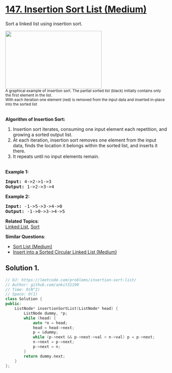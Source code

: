 # [147. Insertion Sort List (Medium)](https://leetcode.com/problems/insertion-sort-list/)

<p>Sort a linked list using insertion sort.</p>

<ol>
</ol>

<p><img alt="" src="https://upload.wikimedia.org/wikipedia/commons/0/0f/Insertion-sort-example-300px.gif" style="height:180px; width:300px"><br>
<small>A graphical example of insertion sort. The partial sorted list (black) initially contains only the first element in the list.<br>
With each iteration one element (red) is removed from the input data and inserted in-place into the sorted list</small><br>
&nbsp;</p>

<ol>
</ol>

<p><strong>Algorithm of Insertion Sort:</strong></p>

<ol>
	<li>Insertion sort iterates, consuming one input element each repetition, and growing a sorted output list.</li>
	<li>At each iteration, insertion sort removes one element from the input data, finds the location it belongs within the sorted list, and inserts it there.</li>
	<li>It repeats until no input elements remain.</li>
</ol>

<p><br>
<strong>Example 1:</strong></p>

<pre><strong>Input:</strong> 4-&gt;2-&gt;1-&gt;3
<strong>Output:</strong> 1-&gt;2-&gt;3-&gt;4
</pre>

<p><strong>Example 2:</strong></p>

<pre><strong>Input:</strong> -1-&gt;5-&gt;3-&gt;4-&gt;0
<strong>Output:</strong> -1-&gt;0-&gt;3-&gt;4-&gt;5
</pre>


**Related Topics**:  
[Linked List](https://leetcode.com/tag/linked-list/), [Sort](https://leetcode.com/tag/sort/)

**Similar Questions**:
* [Sort List (Medium)](https://leetcode.com/problems/sort-list/)
* [Insert into a Sorted Circular Linked List (Medium)](https://leetcode.com/problems/insert-into-a-sorted-circular-linked-list/)

## Solution 1.

```cpp
// OJ: https://leetcode.com/problems/insertion-sort-list/
// Author: github.com/ankit31199
// Time: O(N^2)
// Space: O(1)
class Solution {
public:
    ListNode* insertionSortList(ListNode* head) {
        ListNode dummy, *p;
        while (head) {
            auto *n = head;
            head = head->next;
            p = &dummy;
            while (p->next && p->next->val < n->val) p = p->next;
            n->next = p->next;
            p->next = n;
        }
        return dummy.next;
    }
};
```
